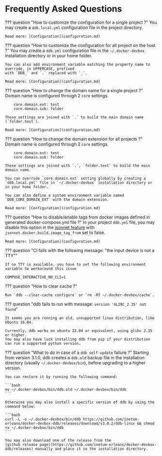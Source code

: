 Frequently Asked Questions
===

??? question "How to customize the configuration for a single project ?"
    You may create a `ddb.local.yml` configuration file in the project directory.
    
    Read more: [Configuration](configuration.md)
    
??? question "How to customize the configuration for all project on the host ?"
    You may create a `ddb.yml` configuration file in the `~/.docker-devbox` installation directory or in your home folder.
    
    You can also add environment variable matching the property name to override, in UPPERCASE, prefixed 
    with `DDB_` and `.` replaced with `_`.
    
    Read more: [Configuration](configuration.md)

??? question "How to change the domain name for a single project ?"
    Domain name is configured through 2 `core` settings.
    
        core.domain.ext: test
        core.domain.sub: folder
    
    Those settings are joined with `.` to build the main domain name (`folder.test`).
    
    Read more: [Configuration](configuration.md)
    
??? question "How to change the domain extension for all projects ?"
    Domain name is configured through 2 `core` settings.
    
        core.domain.ext: test
        core.domain.sub: folder
    
    Those settings are joined with `.`, `folder.test` to build the main domain name.
    
    You can override `core.domain.ext` setting globally by creating a `ddb.local.yml` file in `~/.docker-devbox` installation directory or in your home folder.
    
    You can also define a system environment variable named `DDB_CORE_DOMAIN_EXT` with the domain extension.
    
    Read more: [Configuration](configuration.md)
    
??? question "How to disable/enable tags from docker images defined in generated docker-compose.yml file ?"
    In your project `ddb.yml` file, you may disable this option in the [jsonnet feature](./features/jsonnet.md) 
    with `jsonnet.docker.build.image_tag_from` set to false.
    
    Read more: [Configuration](configuration.md)
    
??? question "CI fails with the following message: "the input device is not a TTY""

    If no TTY is available, you have to set the following environment variable to workaround this issue

    COMPOSE_INTERACTIVE_NO_CLI=1

??? question "How to clear cache ?"

    Run `ddb --clear-cache configure` or `rm -Rf ~/.docker-devbox/cache`.

??? question "ddb fails to run with message: `version 'GLIBC_2.35' not found`"

    It seems you are running an old, unsupported linux distribution, like Ubuntu 16.04.

    Currently, ddb works on ubuntu 22.04 or equivalent, using glibc 2.35 or higher.
    You may also have luck installing ddb from pip if your distribution can run a supported python version.

??? question "What to do in case of a `ddb self-update` failure ?"
    Starting from version 3.1.0, ddb creates a `ddb.old` backup file in the installation directory
    (usually `~/.docker-devbox/bin`), before upgrading to a higher version.
    
    You can restore it by running the following command:

    ```bash
    mv ~/.docker-devbox/bin/ddb.old ~/.docker-devbox/bin/ddb
    ```

    Otherwise you may also install a specific version of ddb by using the command below:

    ```bash
    curl -L -o ~/.docker-devbox/bin/ddb https://github.com/inetum-orleans/docker-devbox-ddb/releases/download/v3.0.2/ddb-linux && chmod +x ~/.docker-devbox/bin/ddb
    ```

    You may also download one of the release from the
    [github release page](https://github.com/inetum-orleans/docker-devbox-ddb/releases) manually and place it in the installation directory.
